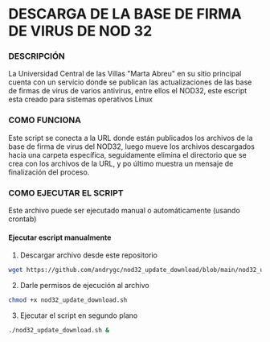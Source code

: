 # DESCARGA DE LA BASE DE FIRMA DE VIRUS DE NOD 32

### DESCRIPCIÓN

La Universidad Central de las Villas "Marta Abreu" en su sitio principal cuenta con un servicio donde se publican las actualizaciones de las base de firmas de virus de varios antivirus, entre ellos el NOD32, este escript esta creado para sistemas operativos Linux

### COMO FUNCIONA

Este script se conecta a la URL donde están publicados los archivos de la base de firma de virus del NOD32, luego mueve los archivos descargados hacia una carpeta específica, seguidamente elimina el directorio que se crea con los archivos de la URL, y po último muestra un mensaje de finalización del proceso.

### COMO EJECUTAR EL SCRIPT

Este archivo puede ser ejecutado manual o automáticamente (usando crontab)

#### Ejecutar escript manualmente
1. Descargar archivo desde este repositorio
```sh
wget https://github.com/andrygc/nod32_update_download/blob/main/nod32_update_download.sh
```
2. Darle permisos de ejecución al archivo
```sh
chmod +x nod32_update_download.sh
```
3. Ejecutar el script en segundo plano
```sh
./nod32_update_download.sh &
```
